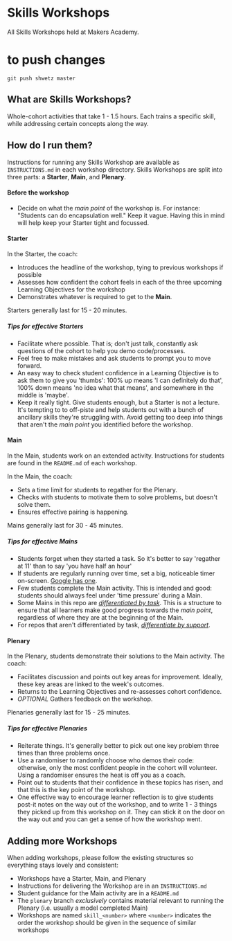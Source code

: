 # Skills Workshops

All Skills Workshops held at Makers Academy.

# to push changes

`git push shwetz master`
## What are Skills Workshops?

Whole-cohort activities that take 1 - 1.5 hours. Each trains a specific skill, while addressing certain concepts along the way.

## How do I run them?

Instructions for running any Skills Workshop are available as `INSTRUCTIONS.md` in each workshop directory. Skills Workshops are split into three parts: a **Starter**, **Main**, and **Plenary**.

#### Before the workshop
- Decide on what the _main point_ of the workshop is. For instance: "Students can do encapsulation well." Keep it vague. Having this in mind will help keep your Starter tight and focussed.

#### Starter

In the Starter, the coach:

- Introduces the headline of the workshop, tying to previous workshops if possible
- Assesses how confident the cohort feels in each of the three upcoming Learning Objectives for the workshop
- Demonstrates whatever is required to get to the **Main**.

Starters generally last for 15 - 20 minutes.

##### Tips for effective Starters

- Facilitate where possible. That is; don't just talk, constantly ask questions of the cohort to help you demo code/processes.
- Feel free to make mistakes and ask students to prompt you to move forward.
- An easy way to check student confidence in a Learning Objective is to ask them to give you 'thumbs': 100% up means 'I can definitely do that', 100% down means 'no idea what that means', and somewhere in the middle is 'maybe'.
- Keep it really tight. Give students enough, but a Starter is not a lecture. It's tempting to to off-piste and help students out with a bunch of ancillary skills they're struggling with. Avoid getting too deep into things that aren't the _main point_ you identified before the workshop.

#### Main

In the Main, students work on an extended activity. Instructions for students are found in the `README.md` of each workshop.

In the Main, the coach:

- Sets a time limit for students to regather for the Plenary.
- Checks with students to motivate them to solve problems, but doesn't solve them.
- Ensures effective pairing is happening.

Mains generally last for 30 - 45 minutes.

##### Tips for effective Mains

- Students forget when they started a task. So it's better to say 'regather at 11' than to say 'you have half an hour'
- If students are regularly running over time, set a big, noticeable timer on-screen. [Google has one](https://www.google.co.uk/search?q=timer).
- Few students complete the Main activity. This is intended and good: students should always feel under 'time pressure' during a Main.
- Some Mains in this repo are [_differentiated by task_](differentiation/README.md). This is a structure to ensure that all learners make good progress towards the _main point_, regardless of where they are at the beginning of the Main.
- For repos that aren't differentiated by task, [_differentiate by support_](differentiation/README.md).

#### Plenary

In the Plenary, students demonstrate their solutions to the Main activity. The coach:

- Facilitates discussion and points out key areas for improvement. Ideally, these key areas are linked to the week's outcomes.
- Returns to the Learning Objectives and re-assesses cohort confidence.
- _OPTIONAL_ Gathers feedback on the workshop.

Plenaries generally last for 15 - 25 minutes.

##### Tips for effective Plenaries

- Reiterate things. It's generally better to pick out one key problem three times than three problems once.
- Use a randomiser to randomly choose who demos their code: otherwise, only the most confident people in the cohort will volunteer. Using a randomiser ensures the heat is off you as a coach.
- Point out to students that their confidence in these topics has risen, and that this is the key point of the workshop.
- One effective way to encourage learner reflection is to give students post-it notes on the way out of the workshop, and to write 1 - 3 things they picked up from this workshop on it. They can stick it on the door on the way out and you can get a sense of how the workshop went.

## Adding more Workshops

When adding workshops, please follow the existing structures so everything stays lovely and consistent:

- Workshops have a Starter, Main, and Plenary
- Instructions for delivering the Workshop are in an `INSTRUCTIONS.md`
- Student guidance for the Main activity are in a `README.md`
- The `plenary` branch _exclusively_ contains material relevant to running the Plenary (i.e. usually a model completed Main)
- Workshops are named `skill_<number>` where `<number>` indicates the order the workshop should be given in the sequence of similar workshops
